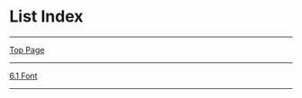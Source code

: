 <!DOCTYPE html>
<html lang="ja">

<head>
  <meta charset="UTF-8">
  <meta name="viewport" content="width=device-width, initial-scale=1.0">
  <title>Document</title>
</head>

<body>
  <h1>
    List Index
  </h1>

  <hr>
    <a href=" https://ifuta.github.io/see1006/" target="_blank">Top Page</a>

  <hr>
  <a href="6.1+Font+Properties/index.html" target="_blank">6.1 Font</a>
  <hr>

</body>

</html>

